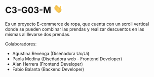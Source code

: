 # C3-G03-M <img src="https://raw.githubusercontent.com/ABSphreak/ABSphreak/master/gifs/Hi.gif" width="30px">
Es un proyecto E-commerce de ropa, que cuenta con un scroll vertical donde se pueden combinar las prendas y realizar descuentos en las mismas al llevarse dos prendas.


Colaboradores:

* Agustina Revenga (Diseñadora Ux/Ui)
* Paola Medina (Diseñadora web - Frontend Developer)
* Alan Herrera (Frontend Developer)
* Fabio Balanta (Backend Developer)

